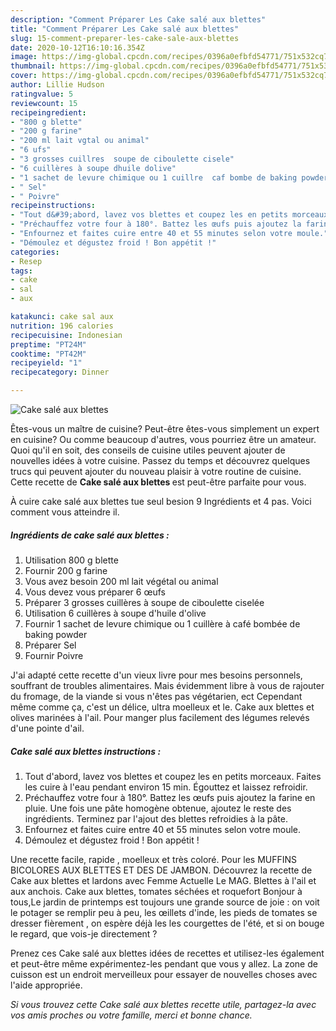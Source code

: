 ```yaml
---
description: "Comment Préparer Les Cake salé aux blettes"
title: "Comment Préparer Les Cake salé aux blettes"
slug: 15-comment-preparer-les-cake-sale-aux-blettes
date: 2020-10-12T16:10:16.354Z
image: https://img-global.cpcdn.com/recipes/0396a0efbfd54771/751x532cq70/cake-sale-aux-blettes-photo-principale-de-la-recette.jpg
thumbnail: https://img-global.cpcdn.com/recipes/0396a0efbfd54771/751x532cq70/cake-sale-aux-blettes-photo-principale-de-la-recette.jpg
cover: https://img-global.cpcdn.com/recipes/0396a0efbfd54771/751x532cq70/cake-sale-aux-blettes-photo-principale-de-la-recette.jpg
author: Lillie Hudson
ratingvalue: 5
reviewcount: 15
recipeingredient:
- "800 g blette"
- "200 g farine"
- "200 ml lait vgtal ou animal"
- "6 ufs"
- "3 grosses cuillres  soupe de ciboulette cisele"
- "6 cuillères à soupe dhuile dolive"
- "1 sachet de levure chimique ou 1 cuillre  caf bombe de baking powder"
- " Sel"
- " Poivre"
recipeinstructions:
- "Tout d&#39;abord, lavez vos blettes et coupez les en petits morceaux. Faites les cuire à l&#39;eau pendant environ 15 min. Égouttez et laissez refroidir."
- "Préchauffez votre four à 180°. Battez les œufs puis ajoutez la farine en pluie. Une fois une pâte homogène obtenue, ajoutez le reste des ingrédients. Terminez par l&#39;ajout des blettes refroidies à la pâte."
- "Enfournez et faites cuire entre 40 et 55 minutes selon votre moule."
- "Démoulez et dégustez froid ! Bon appétit !"
categories:
- Resep
tags:
- cake
- sal
- aux

katakunci: cake sal aux 
nutrition: 196 calories
recipecuisine: Indonesian
preptime: "PT24M"
cooktime: "PT42M"
recipeyield: "1"
recipecategory: Dinner

---
```



![Cake salé aux blettes](https://img-global.cpcdn.com/recipes/0396a0efbfd54771/751x532cq70/cake-sale-aux-blettes-photo-principale-de-la-recette.jpg)

Êtes-vous un maître de cuisine? Peut-être êtes-vous simplement un expert en cuisine? Ou comme beaucoup d'autres, vous pourriez être un amateur. Quoi qu'il en soit, des conseils de cuisine utiles peuvent ajouter de nouvelles idées à votre cuisine. Passez du temps et découvrez quelques trucs qui peuvent ajouter du nouveau plaisir à votre routine de cuisine. Cette recette de <strong> Cake salé aux blettes </strong> est peut-être parfaite pour vous.

<!--inarticleads1-->

À cuire cake salé aux blettes tue seul besion 9 Ingrédients et 4 pas. Voici comment vous atteindre il.

##### Ingrédients de cake salé aux blettes :

1. Utilisation 800 g blette
1. Fournir 200 g farine
1. Vous avez besoin 200 ml lait végétal ou animal
1. Vous devez vous préparer 6 œufs
1. Préparer 3 grosses cuillères à soupe de ciboulette ciselée
1. Utilisation 6 cuillères à soupe d&#39;huile d&#39;olive
1. Fournir 1 sachet de levure chimique ou 1 cuillère à café bombée de baking powder
1. Préparer  Sel
1. Fournir  Poivre


J&#39;ai adapté cette recette d&#39;un vieux livre pour mes besoins personnels, souffrant de troubles alimentaires. Mais évidemment libre à vous de rajouter du fromage, de la viande si vous n&#39;êtes pas végétarien, ect Cependant même comme ça, c&#39;est un délice, ultra moelleux et le. Cake aux blettes et olives marinées à l&#39;ail. Pour manger plus facilement des légumes relevés d&#39;une pointe d&#39;ail. 

<!--inarticleads2-->

##### Cake salé aux blettes instructions :

1. Tout d&#39;abord, lavez vos blettes et coupez les en petits morceaux. Faites les cuire à l&#39;eau pendant environ 15 min. Égouttez et laissez refroidir.
1. Préchauffez votre four à 180°. Battez les œufs puis ajoutez la farine en pluie. Une fois une pâte homogène obtenue, ajoutez le reste des ingrédients. Terminez par l&#39;ajout des blettes refroidies à la pâte.
1. Enfournez et faites cuire entre 40 et 55 minutes selon votre moule.
1. Démoulez et dégustez froid ! Bon appétit !


Une recette facile, rapide , moelleux et très coloré. Pour les MUFFINS BICOLORES AUX BLETTES ET DES DE JAMBON. Découvrez la recette de Cake aux blettes et lardons avec Femme Actuelle Le MAG. Blettes à l&#39;ail et aux anchois. Cake aux blettes, tomates séchées et roquefort Bonjour à tous,Le jardin de printemps est toujours une grande source de joie : on voit le potager se remplir peu à peu, les œillets d&#39;inde, les pieds de tomates se dresser fièrement , on espère déjà les les courgettes de l&#39;été, et si on bouge le regard, que vois-je directement ? 

<!--inarticleads1-->

<p>
Prenez ces Cake salé aux blettes idées de recettes et utilisez-les également et peut-être même expérimentez-les pendant que vous y allez. La zone de cuisson est un endroit merveilleux pour essayer de nouvelles choses avec l'aide appropriée.
</p>

<p>
<i>Si vous trouvez cette Cake salé aux blettes recette utile, partagez-la avec vos amis proches ou votre famille, merci et bonne chance.</i>
</p>
